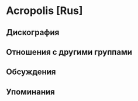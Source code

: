 # Acropolis [Rus]



## Дискография


## Отношения с другими группами


## Обсуждения


## Упоминания

